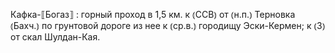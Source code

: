 ---
---

Кафка-⟦Богаз⟧
: горный проход в 1,5 км. к ⦅ССВ⦆ от ⦅н.п.⦆ Терновка ⦅Бахч.⦆ по грунтовой дороге из нее к ⦅ср.в.⦆ городищу Эски-Кермен; к ⦅З⦆ от скал Шулдан-Кая.
